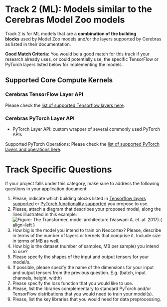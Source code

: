 # Track 2 (ML): Models similar to the Cerebras Model Zoo models
Track 2 is for ML models that are a **combination of the building blocks** used by Model Zoo models and/or the layers supported by Cerebras as listed in their documentation.

**Good Match Criteria:** You would be a good match for this track if your research already uses, or could potentially use, the specific TensorFlow or PyTorch layers listed below for implementing the models.
## Supported Core Compute Kernels
### Cerebras TensorFlow Layer API
Please check the [list of supported Tensorflow layers here](https://docs.cerebras.net/en/1.6.0/tensorflow-docs/api-rst/tf.html).
### Cerebras PyTorch Layer API
* PyTorch Layer API: custom wrapper of several commonly used PyTorch APIs

Supported PyTorch Operations: Please check the [list of supported PyTorch layers and operations here](https://docs.cerebras.net/en/1.6.0/pytorch-docs/pytorch-ops.html).

# Track Specific Questions

If your project falls under this category, make sure to address the following questions in your application document:

1. Please, indicate which building blocks listed
   in <a href="https://docs.cerebras.net/en/1.6.0/tensorflow-docs/api-rst/tf.html">Tensorflow layers supported</a>
   or <a href="https://docs.cerebras.net/en/1.6.0/pytorch-docs/pytorch-ops.html">PyTorch functionality supported</a> you
   propose to use.
2. Please, attach a diagram that describes your proposed model, along the lines illustrated in this example:
   ![Figure: The Transformer, model architecture (Vaswani A. et. al. 2017).](img/track_2_example){ align=left }
3. How big is the model you intend to train on Neocortex? Please, describe in terms of the number of layers or kernels
   that comprise it. Include size in terms of MB as well.
4. How big is the dataset (number of samples, MB per sample) you intend to use?
5. Please specify the shapes of the input and output tensors for your model/s.
6. If possible, please specify the name of the dimensions for your input and output tensors from the previous question.
   E.g. (batch, input channels, height, width)
7. Please specify the loss function that you would like to use.
8. Please, list the libraries complementary to standard PyTorch and/or TensorFlow distributions that you would need to
   train your model(s).
9. Please, list the key libraries that you would need for data preprocessing.